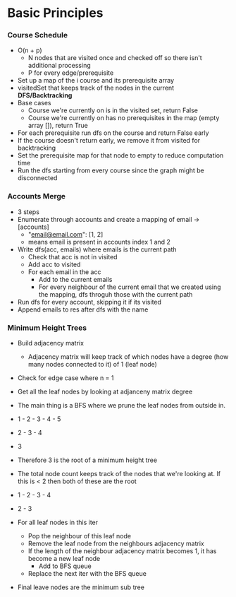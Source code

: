 # Basic Principles


### Course Schedule
- O(n + p)
  - N nodes that are visited once and checked off so there isn't additional processing
  - P for every edge/prerequisite
- Set up a map of the i course and its prerequisite array
- visitedSet that keeps track of the nodes in the current **DFS/Backtracking**
- Base cases
  - Course we're currently on is in the visited set, return False
  - Course we're currently on has no prerequisites in the map (empty array []), return True
- For each prerequisite run dfs on the course and return False early
- If the course doesn't return early, we remove it from visited for backtracking
- Set the prerequisite map for that node to empty to reduce computation time
- Run the dfs starting from every course since the graph might be disconnected

### Accounts Merge
- 3 steps
- Enumerate through accounts and create a mapping of email -> [accounts]
  - "email@email.com": [1, 2]
  - means email is present in accounts index 1 and 2
- Write dfs(acc, emails) where emails is the current path
  - Check that acc is not in visited
  - Add acc to visited
  - For each email in the acc
    - Add to the current emails
    - For every neighbour of the current email that we created using the mapping, dfs throguh those with the current path
- Run dfs for every account, skipping it if its visited
- Append emails to res after dfs with the name

### Minimum Height Trees
- Build adjacency matrix
  - Adjacency matrix will keep track of which nodes have a degree (how many nodes connected to it) of 1 (leaf node)
- Check for edge case where n = 1
- Get all the leaf nodes by looking at adjanceny matrix degree

- The main thing is a BFS where we prune the leaf nodes from outside in.
- 1 - 2 - 3 - 4 - 5
- 2 - 3 - 4
- 3
- Therefore 3 is the root of a minimum height tree
- The total node count keeps track of the nodes that we're looking at. If this is < 2 then both of these are the root
- 1 - 2 - 3 - 4
- 2 - 3
- For all leaf nodes in this iter
  - Pop the neighbour of this leaf node
  - Remove the leaf node from the neighbours adjacency matrix
  - If the length of the neighbour adjacency matrix becomes 1, it has become a new leaf node
    - Add to BFS queue
  - Replace the next iter with the BFS queue
- Final leave nodes are the minimum sub tree
